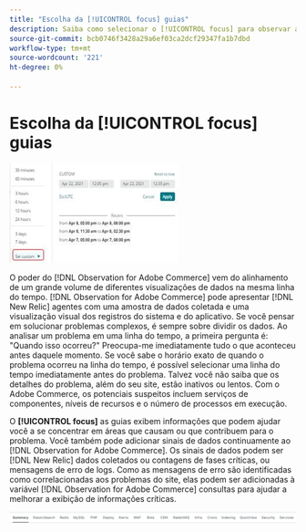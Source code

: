 ```yaml
---
title: "Escolha da [!UICONTROL focus] guias"
description: Saiba como selecionar o [!UICONTROL focus] para observar as áreas que causam problemas.
source-git-commit: bcb0746f3428a29a6ef03ca2dcf29347fa1b7dbd
workflow-type: tm+mt
source-wordcount: '221'
ht-degree: 0%

---
```


# Escolha da [!UICONTROL focus] guias

![Escolha as guias de foco](../../assets/tools/observation-for-adobe-commerce/choosing-the-focus-tabs-1.jpg)

O poder do [!DNL Observation for Adobe Commerce] vem do alinhamento de um grande volume de diferentes visualizações de dados na mesma linha do tempo. [!DNL Observation for Adobe Commerce] pode apresentar [!DNL New Relic] agentes com uma amostra de dados coletada e uma visualização visual dos registros do sistema e do aplicativo. Se você pensar em solucionar problemas complexos, é sempre sobre dividir os dados. Ao analisar um problema em uma linha do tempo, a primeira pergunta é: &quot;Quando isso ocorreu?&quot; Preocupa-me imediatamente tudo o que aconteceu antes daquele momento. Se você sabe o horário exato de quando o problema ocorreu na linha do tempo, é possível selecionar uma linha do tempo imediatamente antes do problema. Talvez você não saiba que os detalhes do problema, além do seu site, estão inativos ou lentos. Com o Adobe Commerce, os potenciais suspeitos incluem serviços de componentes, níveis de recursos e o número de processos em execução.

O **[!UICONTROL focus]** as guias exibem informações que podem ajudar você a se concentrar em áreas que causam ou que contribuem para o problema. Você também pode adicionar sinais de dados continuamente ao [!DNL Observation for Adobe Commerce]. Os sinais de dados podem ser [!DNL New Relic] dados coletados ou contagens de fases críticas, ou mensagens de erro de logs. Como as mensagens de erro são identificadas como correlacionadas aos problemas do site, elas podem ser adicionadas à variável [!DNL Observation for Adobe Commerce] consultas para ajudar a melhorar a exibição de informações críticas.

![Escolha as guias de foco](../../assets/tools/observation-for-adobe-commerce/choosing-the-focus-tabs-2.jpeg)
